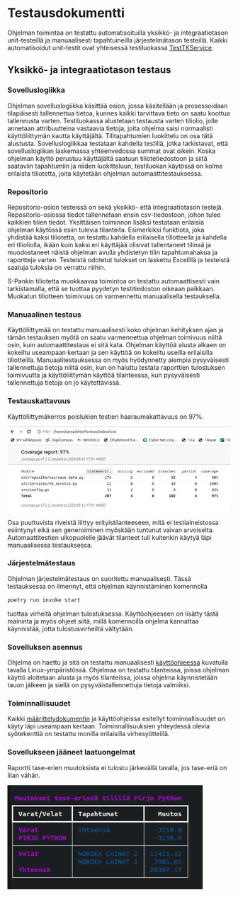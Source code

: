 # Testausdokumentti

Ohjelman toimintaa on testattu automatisoituilla yksikkö- ja integraatiotason unit-testeillä ja manuaalisesti tapahtuineilla järjestelmätason testeillä. Kaikki automatisoidut unit-testit ovat yhteisessä testiluokassa [TestTKService](https://github.com/rpessi/ot-harjoitustyo/blob/main/src/tests/tkservice_test.py). 

## Yksikkö- ja integraatiotason testaus

### Sovelluslogiikka

Ohjelman sovelluslogiikka käsittää osion, jossa käsitellään ja prosessoidaan tilapäisesti tallennettua tietoa, kunnes kaikki tarvittava tieto on saatu koottua tallennusta varten. Testiluokassa alustetaan testausta varten tiliolio, jolle annetaan attribuutteina vastaavia tietoja, joita ohjelma saisi normaalisti käyttöliittymän kautta käyttäjältä. Tilitapahtumien luokittelu on osa tätä alustusta. Sovelluslogiikkaa testataan kahdella testillä, jotka tarkistavat, että sovelluslogiikan laskemassa yhteenvedossa summat ovat oikein. Koska ohjelman käyttö perustuu käyttäjältä saatuun tiliotetiedostoon ja siitä saataviin tapahtumiin ja niiden luokitteluun, testiluokan käytössä on kolme erilaista tiliotetta, joita käytetään ohjelman automaattitestauksessa.

### Repositorio

Repositorio-osion testeissä on sekä yksikkö- että integraatiotason testejä. Repositorio-osiossa tiedot tallennetaan ensin csv-tiedostoon, johon tulee kaikkien tilien tiedot. Yksittäisen toiminnon lisäksi testataan erilaisia ohjelman käytössä esiin tulevia tilanteita. Esimerkiksi funktiota, joka yhdistää kaksi tiliotetta, on testattu kahdella erilaisella tiliotteella ja kahdella eri tilioliolla, ikään kuin kaksi eri käyttäjää olisivat tallentaneet tilinsä ja muodostaneet näistä ohjelman avulla yhdistetyn tilin tapahtumahakua ja raportteja varten. Testeistä odotetut tulokset on laskettu Excelillä ja testeistä saatuja tuloksia on verrattu niihin. 

S-Pankin tiliotetta muokkaavaa toimintoa on testattu automaattisesti vain tarkistamalla, että se tuottaa pyydetyn testitiedoston oikeaan paikkaan. Muokatun tiliotteen toimivuus on varmennettu manuaalisella testauksella.

### Manuaalinen testaus

Käyttöliittymää on testattu manuaalisesti koko ohjelman kehityksen ajan ja tämän testauksen myötä on saatu varmennettua ohjelman toimivuus niiltä osin, kuin automaattitestaus ei sitä kata. Ohjelman käyttöä alusta alkaen on kokeiltu useampaan kertaan ja sen käyttöä on kokeiltu useilla erilaisilla tiliotteilla. Manuaalitestauksessa on myös hyödynnetty aiempia pysyväisesti tallennettuja tietoja niiltä osin, kun on haluttu testata raporttien tulostuksen toimivuutta ja käyttöliittymän käyttöä tilanteessa, kun pysyväisesti tallennettuja tietoja on jo käytettävissä. 

### Testauskattavuus

Käyttöliittymäkerros poislukien testien haaraumakattavuus on 97%. 

![](./kuvat/haaraumakattavuus.jpeg)

Osa puuttuvista riveistä liittyy erityistilanteeseen, mitä ei testiaineistossa esiintynyt eikä sen generoiminen myöskään tuntunut vaivan arvoiselta. Automaattitestien ulkopuolelle jäävät tilanteet tuli kuitenkin käytyä läpi manuaalisessa testauksessa. 

### Järjestelmätestaus

Ohjelman järjestelmätestaus on suoritettu manuaalisesti. Tässä testauksessa on ilmennyt, että ohjelman käynnistäminen komennolla 
```bash
poetry run invoke start
```

tuottaa virheitä ohjelman tulostuksessa. Käyttöohjeeseen on lisätty tästä maininta ja myös ohjeet siitä, millä komennoilla ohjelma kannattaa käynnistää, jotta tulostusvirheiltä vältytään.

### Sovelluksen asennus

Ohjelma on haettu ja sitä on testattu manuaalisesti [käyttöohjeessa](./kayttoohje.md) kuvatulla tavalla Linux-ympäristössä. Ohjelmaa on testattu tilanteissa, joissa ohjelman käyttö aloitetaan alusta ja myös tilanteissa, joissa ohjelma käynnistetään tauon jälkeen ja siellä on pysyväistallennettuja tietoja valmiiksi. 

### Toiminnallisuudet

Kaikki [määrittelydokumentin](./vaatimusmaarittely.md#perusversion-tarjoama-toiminnallisuus) ja käyttöohjeissa esitellyt toiminnallisuudet on käyty läpi useampaan kertaan. Toiminnallisuuksien yhteydessä olevia syötekenttiä on testattu monilla erilaisilla virhesyötteillä. 

### Sovellukseen jääneet laatuongelmat

Raportti tase-erien muutoksista ei tulostu järkevällä tavalla, jos tase-eriä on liian vähän.

![](./kuvat/ongelma_tase_erien_tulostuksessa.jpeg)




